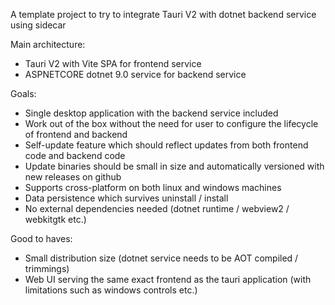 A template project to try to integrate Tauri V2 with dotnet backend service using sidecar

Main architecture:

- Tauri V2 with Vite SPA for frontend service
- ASPNETCORE dotnet 9.0 service for backend service

Goals:

- Single desktop application with the backend service included 
- Work out of the box without the need for user to configure the lifecycle of frontend and backend
- Self-update feature which should reflect updates from both frontend code and backend code
- Update binaries should be small in size and automatically versioned with new releases on github
- Supports cross-platform on both linux and windows machines
- Data persistence which survives uninstall / install
- No external dependencies needed (dotnet runtime / webview2 / webkitgtk etc.)

Good to haves:

- Small distribution size (dotnet service needs to be AOT compiled / trimmings)
- Web UI serving the same exact frontend as the tauri application (with limitations such as windows controls etc.)